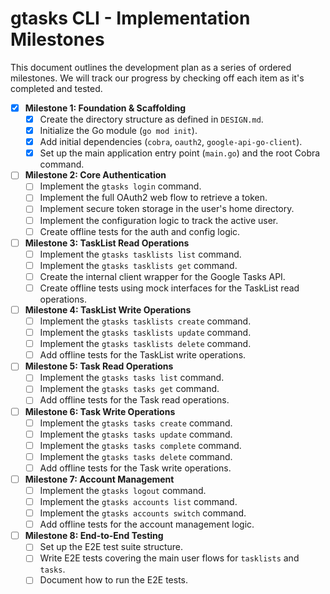 # gtasks CLI - Implementation Milestones

This document outlines the development plan as a series of ordered milestones. We will track our progress by checking off each item as it's completed and tested.

- [x] **Milestone 1: Foundation & Scaffolding**
  - [x] Create the directory structure as defined in `DESIGN.md`.
  - [x] Initialize the Go module (`go mod init`).
  - [x] Add initial dependencies (`cobra`, `oauth2`, `google-api-go-client`).
  - [x] Set up the main application entry point (`main.go`) and the root Cobra command.

- [ ] **Milestone 2: Core Authentication**
  - [ ] Implement the `gtasks login` command.
  - [ ] Implement the full OAuth2 web flow to retrieve a token.
  - [ ] Implement secure token storage in the user's home directory.
  - [ ] Implement the configuration logic to track the active user.
  - [ ] Create offline tests for the auth and config logic.

- [ ] **Milestone 3: TaskList Read Operations**
  - [ ] Implement the `gtasks tasklists list` command.
  - [ ] Implement the `gtasks tasklists get` command.
  - [ ] Create the internal client wrapper for the Google Tasks API.
  - [ ] Create offline tests using mock interfaces for the TaskList read operations.

- [ ] **Milestone 4: TaskList Write Operations**
  - [ ] Implement the `gtasks tasklists create` command.
  - [ ] Implement the `gtasks tasklists update` command.
  - [ ] Implement the `gtasks tasklists delete` command.
  - [ ] Add offline tests for the TaskList write operations.

- [ ] **Milestone 5: Task Read Operations**
  - [ ] Implement the `gtasks tasks list` command.
  - [ ] Implement the `gtasks tasks get` command.
  - [ ] Add offline tests for the Task read operations.

- [ ] **Milestone 6: Task Write Operations**
  - [ ] Implement the `gtasks tasks create` command.
  - [ ] Implement the `gtasks tasks update` command.
  - [ ] Implement the `gtasks tasks complete` command.
  - [ ] Implement the `gtasks tasks delete` command.
  - [ ] Add offline tests for the Task write operations.

- [ ] **Milestone 7: Account Management**
  - [ ] Implement the `gtasks logout` command.
  - [ ] Implement the `gtasks accounts list` command.
  - [ ] Implement the `gtasks accounts switch` command.
  - [ ] Add offline tests for the account management logic.

- [ ] **Milestone 8: End-to-End Testing**
  - [ ] Set up the E2E test suite structure.
  - [ ] Write E2E tests covering the main user flows for `tasklists` and `tasks`.
  - [ ] Document how to run the E2E tests.
